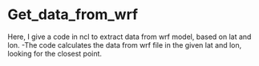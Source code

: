 # Get_data_from_wrf
Here, I give a code in ncl to extract data from wrf model, based on lat and lon. 
-The code calculates the data from wrf file in the given lat and lon, looking for the closest point.
